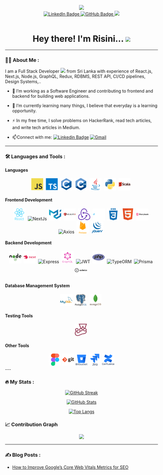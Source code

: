 <div id="header" align="center">
  <img src="https://media.giphy.com/media/M9gbBd9nbDrOTu1Mqx/giphy.gif" width="100"/>

  <div id="badges" align="center">
    <a href="https://www.linkedin.com/in/risinipiyathma/">
      <img src="https://img.shields.io/badge/LinkedIn-blue?style=for-the-badge&logo=linkedin&logoColor=white" alt="LinkedIn           Badge"/>
    </a>
    <a href="https://github.com/Risini1998">
      <img src="https://img.shields.io/badge/Github-green?style=for-the-badge&logo=github&logoColor=white" alt="GitHub Badge"/>
    </a>
    <a href="https://www.hackerrank.com/profile/risinipiyathma">
      <img src="https://img.shields.io/badge/-Hackerrank-2EC866?style=for-the-badge&logo=HackerRank&logoColor=white"/>
    </a>
  </div>
  <img src="https://komarev.com/ghpvc/?username=Risini1998&style=flat-square&color=blue" alt=""/>  
  <h1>
    Hey there! I'm Risini...
    <img src="https://media.giphy.com/media/hvRJCLFzcasrR4ia7z/giphy.gif" width="30px"/>
  </h1>
</div>

---

### :woman_technologist: About Me :
I am a Full Stack Developer <img src="https://media.giphy.com/media/WUlplcMpOCEmTGBtBW/giphy.gif" width="30"> from Sri Lanka  with experience of React.js, Next.js, Node.js, GraphQL, Redux, RDBMS, REST API, CI/CD pipelines, Design Systems,..
- :telescope: I’m working as a Software Engineer and contributing to frontend and backend for building web applications.
  
- :seedling:  I’m currently learning many things, I believe that everyday is a learning opportunity.
  
- :zap: In my free time, I solve problems on HackerRank, read tech articles, and write tech articles in Medium.

- :mailbox:Connect with me:  [![Linkedin Badge](https://img.shields.io/badge/LinkedIn-blue?style=for-the-badge&logo=linkedin&logoColor=white)](https://www.linkedin.com/in/risinipiyathma/)
  [![Gmail](https://img.shields.io/badge/Gmail-D14836?style=for-the-badge&logo=gmail&logoColor=white)](mailto:risinipiyathma1998@gmail.com)

---

### :hammer_and_wrench: Languages and Tools :
#### Languages
<div align = "center">
  <img src="https://github.com/devicons/devicon/blob/master/icons/javascript/javascript-original.svg" title="JavaScript" alt="JavaScript" width="40" height="40"/>&nbsp;
  <img src="https://github.com/devicons/devicon/blob/master/icons/typescript/typescript-original.svg" title="Typescript" alt="TypeScript" width="40" height="40"/>&nbsp;
  <img src="https://github.com/devicons/devicon/blob/master/icons/c/c-original.svg" title="C" alt="C" width="40" height="40"/>&nbsp;
  <img src="https://github.com/devicons/devicon/blob/master/icons/cplusplus/cplusplus-original.svg" title="C++" alt="C++" width="40" height="40"/>&nbsp;
  <img src="https://github.com/devicons/devicon/blob/master/icons/java/java-original.svg" title="Java" alt="Java" width="40" height="40"/>&nbsp;
  <img src="https://github.com/devicons/devicon/blob/master/icons/python/python-original.svg" title="Python" alt="Python" width="40" height="40"/>&nbsp;
  <img src="https://github.com/devicons/devicon/blob/master/icons/scala/scala-original-wordmark.svg" title="Scala" alt="Scala" width="40" height="40"/>&nbsp;
</div>


#### Frontend Development
<div align = "center">
  <img src="https://github.com/devicons/devicon/blob/master/icons/react/react-original-wordmark.svg" title="React" alt="React" width="40" height="40"/>&nbsp;
  <img src="https://i.pinimg.com/736x/4a/2b/e7/4a2be73b1e2efb44355436c40bf496dd.jpg" title="NextJs" alt="NextJs" width="50" height="40"/>&nbsp;
  <img src="https://github.com/devicons/devicon/blob/master/icons/materialui/materialui-original.svg" title="Material UI" alt="Material UI" width="40" height="40"/>&nbsp;
  <img src="https://github.com/devicons/devicon/blob/master/icons/angularjs/angularjs-original-wordmark.svg" title="Angular" alt="Angular" width="40" height="40"/>&nbsp;
  <img src="https://github.com/devicons/devicon/blob/master/icons/redux/redux-original.svg" title="Redux" alt="Redux " width="40" height="40"/>&nbsp;
  <img src="https://github.com/devicons/devicon/blob/master/icons/tailwindcss/tailwindcss-original-wordmark.svg" title="TailwindCSS" alt="TailwindCSS" width="40" height="40"/>&nbsp;
  <img src="https://github.com/devicons/devicon/blob/master/icons/css3/css3-plain-wordmark.svg"  title="CSS" alt="CSS" width="40" height="40"/>&nbsp;
  <img src="https://github.com/devicons/devicon/blob/master/icons/html5/html5-original.svg" title="HTML5" alt="HTML" width="40" height="40"/>&nbsp;
  <img src="https://github.com/devicons/devicon/blob/master/icons/storybook/storybook-original-wordmark.svg" title="Storybook" alt="Storybook" width="40" height="40"/>&nbsp;
  <img src="https://logowik.com/content/uploads/images/axios3626.jpg" title="Axios" alt="Axios" width="40" height="40"/>&nbsp;
  <img src="https://github.com/devicons/devicon/blob/master/icons/firebase/firebase-plain-wordmark.svg" title="Firebase" alt="Firebase" width="40" height="40"/>&nbsp;
  <img src="https://github.com/devicons/devicon/blob/master/icons/jquery/jquery-plain-wordmark.svg"  title="JQuery" alt="JQuery" width="40" height="40"/>&nbsp;
</div>


#### Backend Development
<div align = "center">
  <img src="https://github.com/devicons/devicon/blob/master/icons/nodejs/nodejs-original-wordmark.svg" title="NodeJS" alt="NodeJS" width="40" height="40"/>&nbsp;
  <img src="https://github.com/devicons/devicon/blob/master/icons/nestjs/nestjs-plain-wordmark.svg" title="NestJS" alt="NestJS" width="40" height="40"/>&nbsp;
  <img src="https://www.vectorlogo.zone/logos/expressjs/expressjs-ar21.png" title="Express" alt="Express" width="50" height="40"/>&nbsp;
  <img src="https://github.com/devicons/devicon/blob/master/icons/graphql/graphql-plain-wordmark.svg" title="GraphQL" alt="GraphQL" width="40" height="40"/>&nbsp;
  <img src="https://jwt.io/img/logo-asset.svg" title="JWT" alt="JWT" width="40" height="40"/>&nbsp;
  <img src="https://github.com/devicons/devicon/blob/master/icons/php/php-original.svg" title="PHP" alt="PHP" width="40" height="40"/>&nbsp;
  <img src="https://encrypted-tbn0.gstatic.com/images?q=tbn:ANd9GcT2e8wBbSpd-e4RJmsEVKIT3r5ooDrsCTKtnkJ3u-KnNyetV3UUM5ySeXvjkIp-cekBbPA&usqp=CAU" title="TypeORM" alt="TypeORM" width="40" height="40"/>&nbsp;
  <img src="https://miro.medium.com/v2/resize:fit:866/0*VRlI0n8V_zvnoKpB.jpg" title="Prisma" alt="Prisma" width="40" height="40"/>&nbsp;
  <img src="https://github.com/devicons/devicon/blob/master/icons/socketio/socketio-original-wordmark.svg" title="Socket.io" alt="Socket.io" width="40" height="40"/>&nbsp;
</div>


#### Database Management System
<div align = "center">
  <img src="https://github.com/devicons/devicon/blob/master/icons/mysql/mysql-original-wordmark.svg" title="MySQL"  alt="MySQL" width="40" height="40"/>&nbsp; 
  <img src="https://github.com/devicons/devicon/blob/master/icons/postgresql/postgresql-original-wordmark.svg" title="PostgreSQL"  alt="PostgreSQL" width="40" height="40"/>&nbsp;
  <img src="https://github.com/devicons/devicon/blob/master/icons/mongodb/mongodb-original-wordmark.svg" title="MongoDB"  alt="MongoDB" width="40" height="40"/>&nbsp;
</div>


#### Testing Tools
<div align = "center">
  <img src="https://github.com/devicons/devicon/blob/master/icons/jest/jest-plain.svg" title="Jest"  alt="Jest" width="40" height="40"/>&nbsp;
</div>


#### Other Tools
<div align = "center">
  <img src="https://github.com/devicons/devicon/blob/master/icons/figma/figma-original.svg" title="Figma" \*\*alt="Figma" width="40" height="40"/>
  <img src="https://github.com/devicons/devicon/blob/master/icons/git/git-original-wordmark.svg" title="Git" \*\*alt="Git" width="40" height="40"/>
  <img src="https://github.com/devicons/devicon/blob/master/icons/bitbucket/bitbucket-original-wordmark.svg" title="Bitbucket" \*\*alt="Bitbucket" width="40" height="40"/>
  <img src="https://github.com/devicons/devicon/blob/master/icons/jira/jira-original-wordmark.svg" title="Jira" \*\*alt="Jira" width="40" height="40"/>
  <img src="https://github.com/devicons/devicon/blob/master/icons/confluence/confluence-original-wordmark.svg" title="Confluence" \*\*alt="Confluence" width="40" height="40"/>
</div>
---

### :fire: My Stats :
<div align="center">
  
  [![GitHub Streak](http://github-readme-streak-stats.herokuapp.com?user=Risini1998&theme=dark&background=000000)](https://github.com/Risini1998)
  
  [![GitHub Stats](https://github-readme-stats.vercel.app/api?username=Risini1998&count_private=true&show_icons=true&theme=dark&background=000000)](https://github.com/Risini1998)

  [![Top Langs](https://github-readme-stats.vercel.app/api/top-langs/?username=Risini1998&layout=compact&theme=vision-friendly-dark)](https://github.com/Risini1998)
</div>

<!--Contribution Graph-->
### 📈 Contribution Graph
<div align="center">
    <img src="https://github-readme-activity-graph.vercel.app/graph?username=Risini1998&bg_color=011627&color=ffffff&line=fc6f03&point=ffeb95&area=true&hide_border=false" border-radius="15">
</div>

---

### :writing_hand: Blog Posts :
- [How to Improve Google’s Core Web Vitals Metrics for SEO](https://medium.com/@risinipiyathma1998/how-to-improve-googles-core-web-vitals-metrics-for-seo-0dcc730a6f6a)
